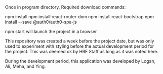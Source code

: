 Once in program directory,
Required download commands:

npm install
npm install react-router-dom
npm install react-bootstrap
npm install --save @auth0/auth0-spa-js

npm start will launch the project in a browser

This repository was created a week before the project date, but was only used to experiment with styling before the actual development period for the project. This was deemed ok by HRF Staff as long as it was noted here.

During the development period, this application was developed by Logan, Ali, Meha, and Ying.
